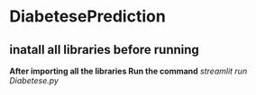 # DiabetesePrediction
## inatall all libraries before running 
**After importing all the libraries Run the command**
*streamlit run Diabetese.py*
